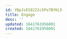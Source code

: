 ```yaml
---
id: YBpJsES8222c5Po7BYKL5
title: Engage
desc: ''
updated: 1641761956001
created: 1641761956001
---
```



